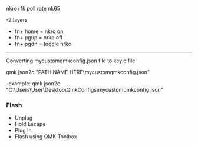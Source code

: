 nkro+1k poll rate nk65

-2 layers
- fn+ home = nkro on 
- fn+ pgup = nrko off
- fn+ pgdn = toggle nrko
- -----------------------------------
Converting mycustomqmkconfig.json file to  key.c file 

qmk json2c "PATH NAME HERE\mycustomqmkconfig.json"    

-example: qmk json2c "C:\Users\User\Desktop\QmkConfigs\mycustomqmkconfig.json"


### Flash ###

- Unplug
- Hold Escape
- Plug In
- Flash using QMK Toolbox
